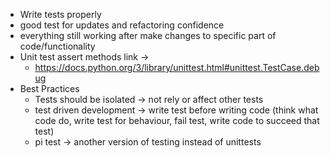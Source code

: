 - Write tests properly
- good test for updates and refactoring confidence
- everything still working after make changes to specific part of code/functionality
- Unit test assert methods link ->
    - https://docs.python.org/3/library/unittest.html#unittest.TestCase.debug
- Best Practices
    - Tests should be isolated -> not rely or affect other tests
    - test driven development -> write test before writing code (think what code do, write test for behaviour, fail test, write code to succeed that test)
    - pi test -> another version of testing instead of unittests